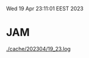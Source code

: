 Wed 19 Apr 23:11:01 EEST 2023
# JAM
<a href='./cache/202304/19_23.log'>./cache/202304/19_23.log</a>
